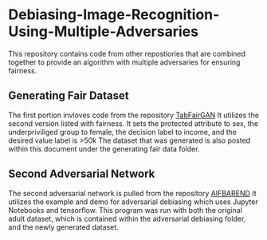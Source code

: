 # Debiasing-Image-Recognition-Using-Multiple-Adversaries
This repository contains code from other repostiories that are combined together to provide an algorithm with multiple adversaries for ensuring fairness. 
## Generating Fair Dataset 
The first portion invloves code from the repository [TabFairGAN](https://github.com/amirarsalan90/TabFairGAN)
It utilizes the second version listed with fairness. It sets the protected attribute to sex, the underpriviliged group to female, the decision label to income, and the desired value label is >50k
The dataset that was generated is also posted within this document under the generating fair data folder.

## Second Adversarial Network
The second adversarial network is pulled from the repository [AIFBAREND](https://github.com/bspanjers/AIFBAREND) 
It utilizes the example and demo for adversarial debiasing which uses Jupyter Notebooks and tensorflow. 
This program was run with both the original adult dataset, which is contained within the adversarial debiasing folder, and the newly generated dataset.


